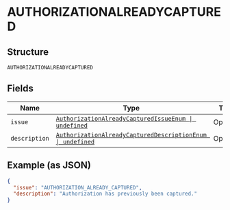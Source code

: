 
# AUTHORIZATIONALREADYCAPTURED

## Structure

`AUTHORIZATIONALREADYCAPTURED`

## Fields

| Name | Type | Tags | Description |
|  --- | --- | --- | --- |
| `issue` | [`AuthorizationAlreadyCapturedIssueEnum \| undefined`](../../doc/models/authorization-already-captured-issue-enum.md) | Optional | - |
| `description` | [`AuthorizationAlreadyCapturedDescriptionEnum \| undefined`](../../doc/models/authorization-already-captured-description-enum.md) | Optional | - |

## Example (as JSON)

```json
{
  "issue": "AUTHORIZATION_ALREADY_CAPTURED",
  "description": "Authorization has previously been captured."
}
```

